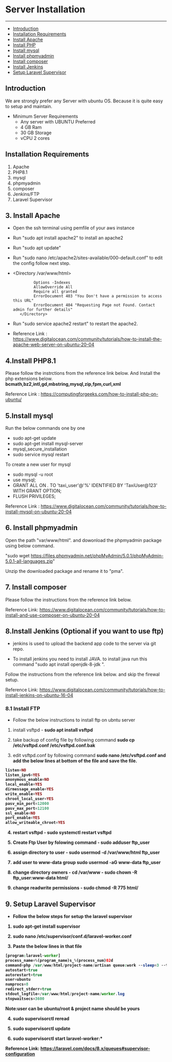 # Server Installation

---

- [Introduction](#section-1)
- [Installation Requirements](#section-2)
- [Install Apache](#section-5)
- [Install PHP](#section-6)
- [Install mysql](#section-7)
- [Install phpmyadmin](#section-8)
- [Install composer](#section-9)
- [Install Jenkins](#section-10)
- [Setup Laravel Supervisor](#section-12)

<a name="section-1"></a>
## Introduction

We are strongly prefer any Server with ubuntu OS. Because it is quite easy to setup and maintain.

* Minimum Server Requirements
    * Any server with UBUNTU Preferred
    * 4 GB Ram
    * 30 GB Storage
    * vCPU 2 cores

<a name="section-2"></a>
## Installation Requirements

1. Apache
2. PHP8.1
3. mysql
4. phpmyadmin
5. composer
6. Jenkins/FTP
7. Laravel Supervisor


<a name="section-3"></a>

<a name="section-5"></a>
## 3. Install Apache

* Open the ssh terminal using pemfile of your aws instance

* Run "sudo apt install apache2" to install an apache2

* Run "sudo apt update"

* Run "sudo nano /etc/apache2/sites-available/000-default.conf" to edit the config follow next step.

*  <Directory /var/www/html>

                Options -Indexes
                AllowOverride All
                Require all granted
                ErrorDocument 403 "You Don't have a permission to access this URL"
                ErrorDocument 404 "Requesting Page not Found. Contact admin for further details"
          </Directory>
* Run "sudo service apache2 restart" to restart the apache2.

* Reference Link : https://www.digitalocean.com/community/tutorials/how-to-install-the-apache-web-server-on-ubuntu-20-04

<a name="section-6"></a>
## 4.Install PHP8.1
Please follow the instrctions from the reference link below. And Install the php extensions below.
<strong>bcmath,bz2,intl,gd,mbstring,mysql,zip,fpm,curl,xml</strong>

Reference Link : https://computingforgeeks.com/how-to-install-php-on-ubuntu/

<a name="section-7"></a>
## 5.Install mysql
Run the below commands one by one

*  sudo apt-get update
* sudo apt-get install mysql-server
* mysql_secure_installation
* sudo service mysql restart

To create a new user for mysql

* sudo mysql -u root
* use mysql;
* GRANT ALL ON *.* TO 'taxi_user'@'%' IDENTIFIED BY 'TaxiUser@123' WITH GRANT OPTION;
* FLUSH PRIVILEGES;

Reference Link : https://www.digitalocean.com/community/tutorials/how-to-install-mysql-on-ubuntu-20-04

<a name="section-8"></a>
## 6. Install phpmyadmin

Open the path "var/www/html". and dowonload the phpmyadmin package using below command.

 "sudo wget https://files.phpmyadmin.net/phpMyAdmin/5.0.1/phpMyAdmin-5.0.1-all-languages.zip"

Unzip the downloaded package and rename it to "pma".

<a name="section-9"></a>
## 7. Install composer

Please follow the instructions from the reference link below.


Reference Link: https://www.digitalocean.com/community/tutorials/how-to-install-and-use-composer-on-ubuntu-20-04

<a name="section-10"> </a>
## 8.Install Jenkins (Optional if you want to use ftp)

* jenkins is used to upload the backend app code to the server via git repo.

* To install jenkins you need to install JAVA. to install java run this command "sudo apt install openjdk-8-jdk
".

Follow the instructions from the reference link below. and skip the firewal setup.

Reference Link: https://www.digitalocean.com/community/tutorials/how-to-install-jenkins-on-ubuntu-16-04

### 8.1 Install FTP

* Follow the below instructions to install ftp on ubntu server

1. install vsftpd - <strong>sudo apt install vsftpd</strong>

2. take backup of config file by following command <strong>sudo cp /etc/vsftpd.conf /etc/vsftpd.conf.bak</strong>

3. edit vsftpd.conf by following command <strong>sudo nano /etc/vsftpd.conf<strong> and add the below lines at bottom of the file and save the file.

```php
listen=NO
listen_ipv6=YES
anonymous_enable=NO
local_enable=YES
dirmessage_enable=YES
write_enable=YES
chroot_local_user=YES
pasv_min_port=12000
pasv_max_port=12100
ssl_enable=NO
port_enable=YES
allow_writeable_chroot=YES
```

4. restart vsftpd - <strong>sudo systemctl restart vsftpd</strong>

5. Create Ftp User by folowing command - <strong> sudo adduser ftp_user</strong>

6. assign directory to user - <strong> sudo usermod -d /var/www/html ftp_user</strong>

7. add user to www-data group <strong> sudo usermod -aG www-data ftp_user </strong>

8. change directory owners - <strong> cd /var/www - sudo chown -R ftp_user:www-data html/</strong>

9. change readwrite permissions - <strong>sudo chmod -R 775 html/ </strong>

<a name="section-12"> </a>
## 9. Setup Laravel Supervisor

* Follow the below steps for setup the laravel supervisor

1. sudo apt-get install supervisor

2. sudo nano /etc/supervisor/conf.d/laravel-worker.conf

3. Paste the below lines in that file

```php
[program:laravel-worker]
process_name=%(program_name)s_%(process_num)02d
command=php /var/www/html/project-name/artisan queue:work --sleep=3 --tries=3
autostart=true
autorestart=true
user=ubuntu
numprocs=8
redirect_stderr=true
stdout_logfile=/var/www/html/project-name/worker.log
stopwaitsecs=3600
```

<strong>Note:user can be ubuntu/root & project name should be yours</strong>

4. sudo supervisorctl reread

5. sudo supervisorctl update

6. sudo supervisorctl start laravel-worker:*

Reference Link: https://laravel.com/docs/8.x/queues#supervisor-configuration

